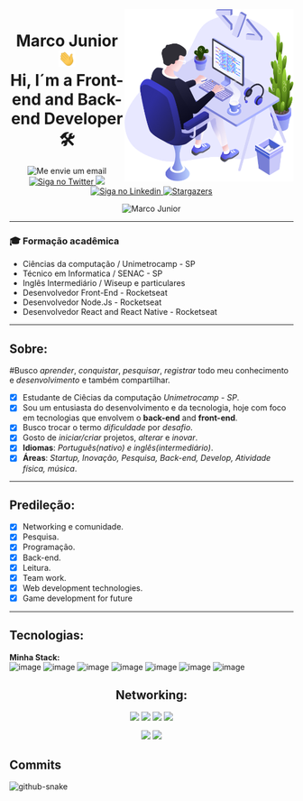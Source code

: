 <img align="right" src="https://github.com/BManduca/BManduca/blob/main/assets/user.png" width="300"/>

<h1 align="center"> 
  Marco Junior <img src="https://github.com/BManduca/BManduca/blob/main/assets/Hi.gif" width="30px"> <br> Hi, I´m a Front-end and Back-end Developer 🛠
</h1>

<p align="center">
  <a>
    <img alt="Me envie um email" src="https://img.shields.io/badge/-Gmail-c14438?style=flat-square&logo=Gmail&logoColor=white&link=mailto:mrjuniordx@gmail.com">
  </a>
  
  <a href="https://twitter.com/mrjuuhdx">
    <img alt="Siga no Twitter" src="https://img.shields.io/badge/-Twitter-1ca0f1?style=flat-square&labelColor=1ca0f1&logo=twitter&logoColor=white&link=https://twitter.com/BrunnoPrr">
  </a>

   <a href="https://instagram.com/mrcjuuh" alt="Instagram">
    <img src="https://img.shields.io/badge/-Instagram-DF0174?style=flat-square&labelColor=DF0174&logo=instagram&logoColor=white&link=https://instagram.com/mrjuniordx"/>   </a>

  <a href="https://www.linkedin.com/in/mrcjuuh/">
    <img alt="Siga no Linkedin" src="https://img.shields.io/badge/-LinkedIn-blue?style=flat-square&logo=Linkedin&logoColor=white&link=https://www.linkedin.com/in/marco-junior-67225920b/">
  </a>

  <a href="https://app.rocketseat.com.br/me/marco-junior-1569770352">
    <img alt="Stargazers" src="https://img.shields.io/badge/Blog-Rocketseat-%237159c1?style=flat&logo=ghost">
  </a>  
  
</p>
  

<p align="center"> <img src="https://komarev.com/ghpvc/?username=mrc-junior" alt="Marco Junior" /> </p>



---

### :mortar_board: Formação acadêmica
  - Ciências da computação / Unimetrocamp - SP
  - Técnico em Informatica / SENAC - SP
  - Inglês Intermediário / Wiseup e particulares
  - Desenvolvedor Front-End - Rocketseat
  - Desenvolvedor Node.Js - Rocketseat
  - Desenvolvedor React and React Native - Rocketseat

---

 <h2> Sobre: </h2>

 #Busco *aprender*, *conquistar*, *pesquisar*, *registrar* todo meu conhecimento e *desenvolvimento* e também compartilhar.

- [x] Estudante de Ciêcias da computação *Unimetrocamp - SP*.
- [x] Sou um entusiasta do desenvolvimento e da tecnologia, hoje com foco em tecnologias que envolvem o **back-end** and **front-end**.
- [x] Busco trocar o termo *dificuldade* por *desafio*.
- [x] Gosto de *iniciar/criar* projetos, *alterar* e *inovar*.
- [x] **Idiomas**: *Português(nativo) e inglês(intermediário)*.
- [x] **Áreas**: *Startup, Inovação, Pesquisa, Back-end, Develop, Atividade física, música*.

---

<h2> Predileção: </h2>

- [x] Networking e comunidade.
- [x] Pesquisa.
- [x] Programação.
- [x] Back-end.
- [x] Leitura.
- [x] Team work.
- [X] Web development technologies.
- [X] Game development for future

---

<h2>Tecnologias: </h2>

**Minha Stack:** <br>
![image](https://img.shields.io/badge/HTML5-E34F26?style=for-the-badge&logo=html5&logoColor=white)
![image](https://img.shields.io/badge/CSS3-1572B6?style=for-the-badge&logo=css3&logoColor=white)
![image](https://img.shields.io/badge/Bootstrap-563D7C?style=for-the-badge&logo=bootstrap&logoColor=white)
![image](https://img.shields.io/badge/JavaScript-F7DF1E?style=for-the-badge&logo=javascript&logoColor=black)
![image](https://img.shields.io/badge/Git-F05032?style=for-the-badge&logo=git&logoColor=white)
![image](https://img.shields.io/badge/React_Native-20232A?style=for-the-badge&logo=react&logoColor=61DAFB)
![image](https://img.shields.io/badge/Node.js-339933?style=for-the-badge&logo=nodedotjs&logoColor=white)

<div align="center">  
  <h2>Networking: </h2>
  
  <a href="https://www.instagram.com/mcjuudx/" target="_blank"><img src="https://img.icons8.com/fluent/64/000000/instagram-new.png" target="_blank"></a>
  <a href = "mailto:mrjuniordx@gmail.com"><img src="https://img.icons8.com/fluent/64/000000/gmail.png" target="_blank"></a>
  <a href="https://www.linkedin.com/in/mrcjuuh/" target="_blank"><img src="https://img.icons8.com/fluent/64/000000/linkedin.png" target="_blank"></a>
  <a href="https://app.rocketseat.com.br/me/marco-junior-1569770352" target="_blank"><img src="https://img.icons8.com/nolan/64/launchpad.png" target="_blank"></a>
</div>

<p align="center" href="https://github.com/Mrc-Junior">
  <img height="180em" src="https://github-readme-stats.vercel.app/api?username=Mrc-Junior&count_private=true&theme=radical&show_icons=true" />
  <img height="180em" src="https://github-readme-stats.vercel.app/api/top-langs/?username=Mrc-Junior&theme=radical&layout=compact" />
</p>



<h2> Commits </h2>

<picture>
  <source media="(prefers-color-scheme: dark)" srcset="github-snake-dark.svg" />
  <source media="(prefers-color-scheme: light)" srcset="github-snake.svg" />
  <img alt="github-snake" src="github-snake.svg" />
</picture>

